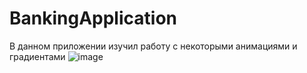 # BankingApplication

В данном приложении изучил работу с некоторыми анимациями и градиентами
![image](https://user-images.githubusercontent.com/124436982/231805514-8e211523-a56c-4078-a617-0e780b27367f.png)


